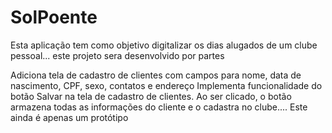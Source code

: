 # SolPoente
Esta aplicação tem como objetivo digitalizar os dias alugados de um clube pessoal... este projeto sera desenvolvido por partes 

Adiciona tela de cadastro de clientes com campos para nome, data de nascimento, CPF, sexo, contatos e endereço
Implementa funcionalidade do botão Salvar na tela de cadastro de clientes. Ao ser clicado, o botão armazena todas as informações do cliente e o cadastra no clube.... Este ainda é apenas um protótipo